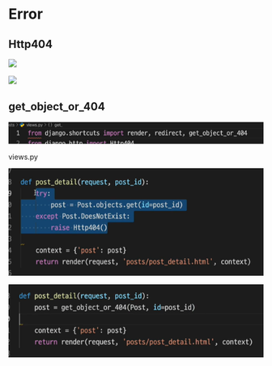# Error

## Http404

![](C:\Users\jin47\AppData\Roaming\marktext\images\2023-04-18-22-51-57-image.png)

![](C:\Users\jin47\AppData\Roaming\marktext\images\2023-04-18-22-52-26-image.png)

## get_object_or_404

![](assets/2023-04-21-04-32-03-image.png)

views.py

![](assets/2023-04-21-04-32-30-image.png)

![](assets/2023-04-21-04-32-57-image.png)
